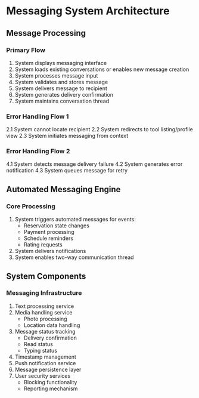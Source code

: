 # Messaging System Architecture

## Message Processing
### Primary Flow
1. System displays messaging interface
2. System loads existing conversations or enables new message creation
3. System processes message input
4. System validates and stores message
5. System delivers message to recipient
6. System generates delivery confirmation
7. System maintains conversation thread

### Error Handling Flow 1
2.1 System cannot locate recipient
2.2 System redirects to tool listing/profile view
2.3 System initiates messaging from context

### Error Handling Flow 2
4.1 System detects message delivery failure
4.2 System generates error notification
4.3 System queues message for retry

## Automated Messaging Engine
### Core Processing
1. System triggers automated messages for events:
   - Reservation state changes
   - Payment processing
   - Schedule reminders
   - Rating requests
2. System delivers notifications
3. System enables two-way communication thread

## System Components
### Messaging Infrastructure
1. Text processing service
2. Media handling service
   - Photo processing
   - Location data handling
3. Message status tracking
   - Delivery confirmation
   - Read status
   - Typing status
4. Timestamp management
5. Push notification service
6. Message persistence layer
7. User security services
   - Blocking functionality
   - Reporting mechanism
